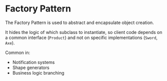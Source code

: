 # Factory Pattern

The Factory Pattern is used to abstract and encapsulate object creation.

It hides the logic of which subclass to instantiate, so client code depends on a common interface (`Product`) and not on specific implementations (`Sword`, `Axe`).

Common in:
- Notification systems
- Shape generators
- Business logic branching
